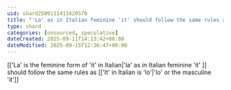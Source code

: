 ```yaml
---
uid: shard2509111413420570
title: "'La' as in Italian feminine 'it' should follow the same rules as 'lo'"
type: shard
categories: [unsourced, speculative]
dateCreated: 2025-09-11T14:13:42+08:00
dateModified: 2025-09-15T12:36:47+08:00
---
```

[['La' is the feminine form of 'it' in Italian|'la' as in Italian feminine 'it' ]] should follow the same rules as [['It' in Italian is 'lo'|'lo' or the masculine 'it']]